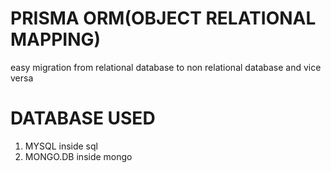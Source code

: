 # PRISMA ORM(OBJECT RELATIONAL MAPPING)

easy migration from relational database to non relational database and vice versa

# DATABASE USED

1. MYSQL inside sql
2. MONGO.DB inside mongo
